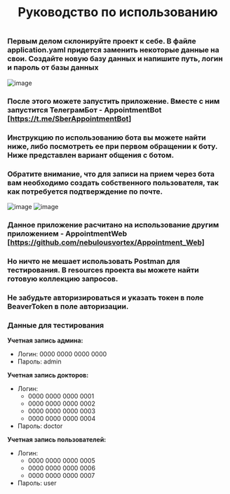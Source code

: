 <h1 align="center"> Руководство по использованию <h1>

  ### Первым делом склонируйте проект к себе. В файле application.yaml придется заменить некоторые данные на свои. Cоздайте новую базу данных и напишите путь, логин и пароль от базы данных 

![image](https://github.com/nebulousvortex/Appointment/assets/106030747/44281afd-1a26-4e92-80e8-bb657db9a3fb)

  ### После этого можете запустить приложение. Вместе с ним запустится ТелеграмБот - AppointmentBot [https://t.me/SberAppointmentBot]
  ### Инструкцию по использованию бота вы можете найти ниже, либо посмотреть ее при первом обращении к боту. Ниже представлен вариант общения с ботом.
  ### Обратите внимание, что для записи на прием через бота вам необходимо создать собственного пользователя, так как потребуется подтверждение по почте.
  
![image](https://github.com/nebulousvortex/Appointment/assets/106030747/0af00079-3843-4fc5-8a16-b647eef5a39b) ![image](https://github.com/nebulousvortex/Appointment/assets/106030747/9394cb69-9b4f-48a1-b72c-76fb4275a249)

  ### Данное приложение расчитано на использование другим приложением - AppointmentWeb [https://github.com/nebulousvortex/Appointment_Web]
  ### Но ничто не мешает использовать Postman для тестирования. В resources проекта вы можете найти готовую коллекцию запросов. 
  ### Не забудьте авторизироваться и указать токен в поле BeaverToken в поле авторизации.
  ### Данные для тестирования

**Учетная запись админа:**
- Логин: 0000 0000 0000 0000
- Пароль: admin

**Учетная запись докторов:**
- Логин: 
    - 0000 0000 0000 0001
    - 0000 0000 0000 0002
    - 0000 0000 0000 0003
    - 0000 0000 0000 0004
- Пароль: doctor

**Учетная запись пользователей:**
- Логин:
    - 0000 0000 0000 0005
    - 0000 0000 0000 0006
    - 0000 0000 0000 0007
- Пароль: user
